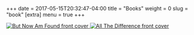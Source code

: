 +++
date = 2017-05-15T20:32:47-04:00
title = "Books"
weight = 0
slug = "book"
[extra]
  menu = true
+++

<div class="books">
  <a href="/book/but-now-am-found">
    <img class="book-cover" alt="But Now Am Found front cover" src="/images/but-now-am-found-cover-medium.jpg">
  </a>
  <a href="/book/all-the-difference">
    <img class="book-cover" alt="All The Difference front cover" src="/images/all-the-difference-cover.jpg">
  </a>
</div>
